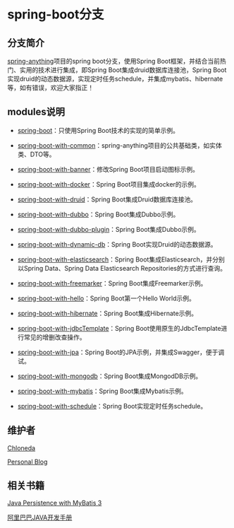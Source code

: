 # spring-boot分支

## 分支简介
[spring-anything](https://github.com/chloneda/spring-anything)项目的spring boot分支，使用Spring Boot框架，并结合当前热门、实用的技术进行集成，即Spring Boot集成druid数据库连接池，Spring Boot实现druid的动态数据源，实现定时任务schedule，并集成mybatis、hibernate等，如有错误，欢迎大家指正！


## modules说明

- [spring-boot](https://github.com/chloneda/spring-anything/tree/master/springboot)：只使用Spring Boot技术的实现的简单示例。

- [spring-boot-with-common](https://github.com/chloneda/spring-anything/tree/master/spring-boot-with-common)：spring-anything项目的公共基础类，如实体类、DTO等。

- [spring-boot-with-banner](https://github.com/chloneda/spring-anything/tree/master/spring-boot-with-banner)：修改Spring Boot项目启动图标示例。

- [spring-boot-with-docker](https://github.com/chloneda/spring-anything/tree/master/spring-boot-with-docker)：Spring Boot项目集成docker的示例。

- [spring-boot-with-druid](https://github.com/chloneda/spring-anything/tree/master/spring-boot-with-druid)：Spring Boot集成Druid数据库连接池。

- [spring-boot-with-dubbo](https://github.com/chloneda/spring-anything/tree/master/spring-boot-with-dubbo)：Spring Boot集成Dubbo示例。

- [spring-boot-with-dubbo-plugin](https://github.com/chloneda/spring-anything/tree/master/spring-boot-dubbo-plugin)：Spring Boot集成Dubbo示例。

- [spring-boot-with-dynamic-db](https://github.com/chloneda/spring-anything/tree/master/spring-boot-with-dynamic-db)：Spring Boot实现Druid的动态数据源。

- [spring-boot-with-elasticsearch](https://github.com/chloneda/spring-anything/tree/master/spring-boot-with-elasticsearch)：Spring Boot集成Elasticsearch，并分别以Spring Data、Spring Data Elasticsearch Repositories的方式进行查询。

- [spring-boot-with-freemarker](https://github.com/chloneda/spring-anything/tree/master/spring-boot-with-freemarker)：Spring Boot集成Freemarker示例。

- [spring-boot-with-hello](https://github.com/chloneda/spring-anything/tree/master/spring-boot-with-hello)：Spring Boot第一个Hello World示例。

- [spring-boot-with-hibernate](https://github.com/chloneda/spring-anything/tree/master/spring-boot-with-hibernate)：Spring Boot集成Hibernate示例。

- [spring-boot-with-jdbcTemplate](https://github.com/chloneda/spring-anything/tree/master/spring-boot-with-jdbcTemplate)：Spring Boot使用原生的JdbcTemplate进行常见的增删改查操作。

- [spring-boot-with-jpa](https://github.com/chloneda/shell/spring-anything/master/spring-boot-with-jpa)：Spring Boot的JPA示例，并集成Swagger，便于调试。

- [spring-boot-with-mongodb](https://github.com/chloneda/spring-anything/tree/master/spring-boot-with-mongodb)：Spring Boot集成MongodDB示例。

- [spring-boot-with-mybatis](https://github.com/chloneda/spring-anything/tree/master/spring-boot-with-mybatis)：Spring Boot集成Mybatis示例。

- [spring-boot-with-schedule](https://github.com/chloneda/spring-anything/tree/master/spring-boot-with-schedule)：Spring Boot实现定时任务schedule。


## 维护者
[Chloneda](https://github.com/chloneda/)

[Personal Blog](https://chloneda.github.io/)


## 相关书籍
[Java Persistence with MyBatis 3](https://github.com/chloneda/spring-anything/blob/master/resources/Java%20Persistence%20with%20MyBatis%203.pdf)

[阿里巴巴JAVA开发手册](https://github.com/chloneda/spring-anything/blob/master/resources/%E9%98%BF%E9%87%8C%E5%B7%B4%E5%B7%B4JAVA%E5%BC%80%E5%8F%91%E6%89%8B%E5%86%8C.pdf)


